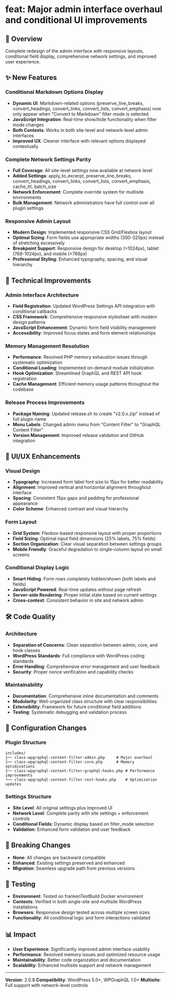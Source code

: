 # feat: Major admin interface overhaul and conditional UI improvements

## 🎯 Overview
Complete redesign of the admin interface with responsive layouts, conditional field display, comprehensive network settings, and improved user experience.

## ✨ New Features

### Conditional Markdown Options Display
- **Dynamic UI**: Markdown-related options (preserve_line_breaks, convert_headings, convert_links, convert_lists, convert_emphasis) now only appear when "Convert to Markdown" filter mode is selected
- **JavaScript Integration**: Real-time show/hide functionality when filter mode changes
- **Both Contexts**: Works in both site-level and network-level admin interfaces
- **Improved UX**: Cleaner interface with relevant options displayed contextually

### Complete Network Settings Parity
- **Full Coverage**: All site-level settings now available at network level
- **Added Settings**: apply_to_excerpt, preserve_line_breaks, convert_headings, convert_links, convert_lists, convert_emphasis, cache_ttl, batch_size
- **Network Enforcement**: Complete override system for multisite environments
- **Bulk Management**: Network administrators have full control over all plugin settings

### Responsive Admin Layout
- **Modern Design**: Implemented responsive CSS Grid/Flexbox layout
- **Optimal Sizing**: Form fields use appropriate widths (300-320px) instead of stretching excessively
- **Breakpoint Support**: Responsive design for desktop (>1024px), tablet (768-1024px), and mobile (<768px)
- **Professional Styling**: Enhanced typography, spacing, and visual hierarchy

## 🔧 Technical Improvements

### Admin Interface Architecture
- **Field Registration**: Updated WordPress Settings API integration with conditional callbacks
- **CSS Framework**: Comprehensive responsive stylesheet with modern design patterns
- **JavaScript Enhancement**: Dynamic form field visibility management
- **Accessibility**: Improved focus states and form element relationships

### Memory Management Resolution
- **Performance**: Resolved PHP memory exhaustion issues through systematic optimization
- **Conditional Loading**: Implemented on-demand module initialization
- **Hook Optimization**: Streamlined GraphQL and REST API hook registration
- **Cache Management**: Efficient memory usage patterns throughout the codebase

### Release Process Improvements
- **Package Naming**: Updated release.sh to create "v2.0.x.zip" instead of full plugin name
- **Menu Labels**: Changed admin menu from "Content Filter" to "GraphQL Content Filter"
- **Version Management**: Improved release validation and GitHub integration

## 🎨 UI/UX Enhancements

### Visual Design
- **Typography**: Increased form label font size to 15px for better readability
- **Alignment**: Improved vertical and horizontal alignment throughout interface
- **Spacing**: Consistent 15px gaps and padding for professional appearance
- **Color Scheme**: Enhanced contrast and visual hierarchy

### Form Layout
- **Grid System**: Flexbox-based responsive layout with proper proportions
- **Field Sizing**: Optimal input field dimensions (25% labels, 75% fields)
- **Section Organization**: Clear visual separation between settings groups
- **Mobile Friendly**: Graceful degradation to single-column layout on small screens

### Conditional Display Logic
- **Smart Hiding**: Form rows completely hidden/shown (both labels and fields)
- **JavaScript Powered**: Real-time updates without page refresh
- **Server-side Rendering**: Proper initial state based on current settings
- **Cross-context**: Consistent behavior in site and network admin

## 🛠️ Code Quality

### Architecture
- **Separation of Concerns**: Clean separation between admin, core, and hook classes
- **WordPress Standards**: Full compliance with WordPress coding standards
- **Error Handling**: Comprehensive error management and user feedback
- **Security**: Proper nonce verification and capability checks

### Maintainability
- **Documentation**: Comprehensive inline documentation and comments
- **Modularity**: Well-organized class structure with clear responsibilities
- **Extensibility**: Framework for future conditional field additions
- **Testing**: Systematic debugging and validation process

## 📝 Configuration Changes

### Plugin Structure
```
includes/
├── class-wpgraphql-content-filter-admin.php     # Major overhaul
├── class-wpgraphql-content-filter-core.php      # Memory optimizations
├── class-wpgraphql-content-filter-graphql-hooks.php # Performance improvements
└── class-wpgraphql-content-filter-rest-hooks.php    # Optimization updates
```

### Settings Structure
- **Site Level**: All original settings plus improved UI
- **Network Level**: Complete parity with site settings + enforcement controls
- **Conditional Fields**: Dynamic display based on filter_mode selection
- **Validation**: Enhanced form validation and user feedback

## 🚀 Breaking Changes
- **None**: All changes are backward compatible
- **Enhanced**: Existing settings preserved and enhanced
- **Migration**: Seamless upgrade path from previous versions

## 🧪 Testing
- **Environment**: Tested on frankenTestBuild Docker environment
- **Contexts**: Verified in both single-site and multisite WordPress installations
- **Browsers**: Responsive design tested across multiple screen sizes
- **Functionality**: All conditional logic and form interactions validated

## 📊 Impact
- **User Experience**: Significantly improved admin interface usability
- **Performance**: Resolved memory issues and optimized resource usage
- **Maintainability**: Better code organization and documentation
- **Scalability**: Enhanced multisite support and network management

---

**Version**: 2.0.8
**Compatibility**: WordPress 5.0+, WPGraphQL 1.0+
**Multisite**: Full support with network-level controls